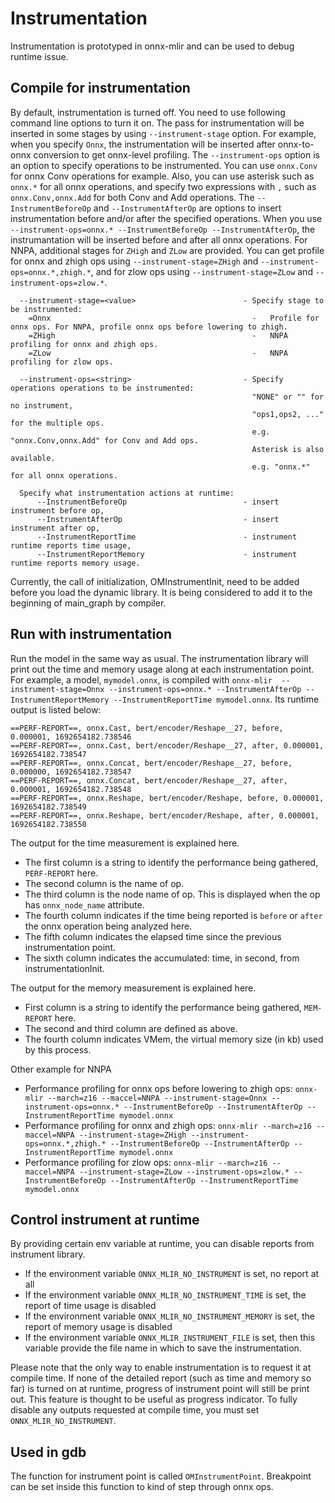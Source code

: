 <!--- SPDX-License-Identifier: Apache-2.0 -->

# Instrumentation

Instrumentation is prototyped in onnx-mlir and can be used to debug runtime issue.

## Compile for instrumentation

By default, instrumentation is turned off. You need to use following command line options to turn it on. The pass for instrumentation will be inserted in some stages by using `--instrument-stage` option. For example, when you specify `Onnx`, the instrumentation will be inserted after onnx-to-onnx conversion to get onnx-level profiling. The `--instrument-ops` option is an option to specify operations to be instrumented. You can use `onnx.Conv` for onnx Conv operations for example. Also, you can use asterisk such as `onnx.*` for all onnx operations, and specify two expressions with `,` such as `onnx.Conv,onnx.Add` for both Conv and Add operations. The `--InstrumentBeforeOp` and `--InstrumentAfterOp` are options to insert instrumentation before and/or after the specified operations. When you use `--instrument-ops=onnx.* --InstrumentBeforeOp --InstrumentAfterOp`, the instrumantation will be inserted before and after all onnx operations.
For NNPA, additional stages for `ZHigh` and `ZLow` are provided. You can get profile for onnx and zhigh ops using `--instrument-stage=ZHigh` and `--instrument-ops=onnx.*,zhigh.*`, and for zlow ops using `--instrument-stage=ZLow` and `--instrument-ops=zlow.*`.

```
  --instrument-stage=<value>                        - Specify stage to be instrumented:
    =Onnx                                             -   Profile for onnx ops. For NNPA, profile onnx ops before lowering to zhigh.
    =ZHigh                                            -   NNPA profiling for onnx and zhigh ops.
    =ZLow                                             -   NNPA profiling for zlow ops.

  --instrument-ops=<string>                         - Specify operations operations to be instrumented:
                                                      "NONE" or "" for no instrument,
                                                      "ops1,ops2, ..." for the multiple ops.
                                                      e.g. "onnx.Conv,onnx.Add" for Conv and Add ops.
                                                      Asterisk is also available.
                                                      e.g. "onnx.*" for all onnx operations.

  Specify what instrumentation actions at runtime:
      --InstrumentBeforeOp                          - insert instrument before op,
      --InstrumentAfterOp                           - insert instrument after op,
      --InstrumentReportTime                        - instrument runtime reports time usage,
      --InstrumentReportMemory                      - instrument runtime reports memory usage.
```

Currently, the call of initialization, OMInstrumentInit, need to be added before you load the dynamic library. It is being considered to add it to the beginning of main_graph by compiler. 

## Run with instrumentation
Run the model in the same way as usual.
The instrumentation library will print out the time and memory usage along at each instrumentation point.
For example, a model, `mymodel.onnx`, is compiled with `onnx-mlir  --instrument-stage=Onnx --instrument-ops=onnx.* --InstrumentAfterOp --InstrumentReportMemory --InstrumentReportTime mymodel.onnx`.
Its runtime output is listed below:

```
==PERF-REPORT==, onnx.Cast, bert/encoder/Reshape__27, before, 0.000001, 1692654182.738546
==PERF-REPORT==, onnx.Cast, bert/encoder/Reshape__27, after, 0.000001, 1692654182.738547
==PERF-REPORT==, onnx.Concat, bert/encoder/Reshape__27, before, 0.000000, 1692654182.738547
==PERF-REPORT==, onnx.Concat, bert/encoder/Reshape__27, after, 0.000001, 1692654182.738548
==PERF-REPORT==, onnx.Reshape, bert/encoder/Reshape, before, 0.000001, 1692654182.738549
==PERF-REPORT==, onnx.Reshape, bert/encoder/Reshape, after, 0.000001, 1692654182.738550
```

The output for the time measurement is explained here.
* The first column is a string to identify the performance being gathered, `PERF-REPORT` here.
* The second column is the name of op.
* The third column is the node name of op. This is displayed when the op has `onnx_node_name` attribute.
* The fourth column indicates if the time being reported is `before` or `after` the onnx operation being analyzed here.
* The fifth column indicates the elapsed time since the previous instrumentation point.
* The sixth column indicates the accumulated: time, in second, from instrumentationInit.

The output for the memory measurement is explained here.
* First column is a string to identify the performance being gathered, `MEM-REPORT` here.
* The second and third column are defined as above.
* The fourth column indicates VMem, the virtual memory size (in kb) used by this process.

Other example for NNPA
- Performance profiling for onnx ops before lowering to zhigh ops:
  `onnx-mlir --march=z16 --maccel=NNPA --instrument-stage=Onnx --instrument-ops=onnx.* --InstrumentBeforeOp --InstrumentAfterOp --InstrumentReportTime mymodel.onnx`
- Performance profiling for onnx and zhigh ops:
  `onnx-mlir --march=z16 --maccel=NNPA --instrument-stage=ZHigh --instrument-ops=onnx.*,zhigh.* --InstrumentBeforeOp --InstrumentAfterOp --InstrumentReportTime mymodel.onnx`
- Performance profiling for zlow ops:
  `onnx-mlir --march=z16 --maccel=NNPA --instrument-stage=ZLow --instrument-ops=zlow.* --InstrumentBeforeOp --InstrumentAfterOp --InstrumentReportTime mymodel.onnx`

## Control instrument at runtime
By providing certain env variable at runtime, you can disable reports from  instrument library.
* If the environment variable `ONNX_MLIR_NO_INSTRUMENT` is set, no report at all
* If the environment variable `ONNX_MLIR_NO_INSTRUMENT_TIME` is set, the report of time usage is disabled
* If the environment variable `ONNX_MLIR_NO_INSTRUMENT_MEMORY` is set, the report of memory usage is disabled
* If the environment variable `ONNX_MLIR_INSTRUMENT_FILE` is set, then this variable provide the file name in which to save the instrumentation.

Please note that the only way to enable instrumentation is to request it at compile time. If none of the detailed report (such as time and memory so far) is turned on at runtime, progress of instrument point will still be print out. This feature is thought to be useful as progress indicator. To fully disable any outputs requested at compile time, you must set `ONNX_MLIR_NO_INSTRUMENT`.

## Used in gdb
The function for instrument point is called `OMInstrumentPoint`. Breakpoint can be set inside this function to kind of step through onnx ops.
